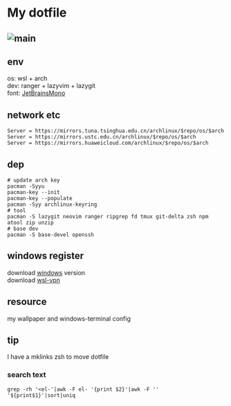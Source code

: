 # My dotfile

## ![main](.resource/main.png)

## env

os: wsl + arch<br>
dev: ranger + lazyvim + lazygit<br>
font: [JetBrainsMono](https://www.nerdfonts.com/font-downloads)

## network etc

```shell
Server = https://mirrors.tuna.tsinghua.edu.cn/archlinux/$repo/os/$arch
Server = https://mirrors.ustc.edu.cn/archlinux/$repo/os/$arch
Server = https://mirrors.huaweicloud.com/archlinux/$repo/os/$arch
```

## dep

```shell
# update arch key
pacman -Syyu
pacman-key --init
pacman-key --populate
pacman -Syy archlinux-keyring
# tool
pacman -S lazygit neovim ranger ripgrep fd tmux git-delta zsh npm atool zip unzip
# base dev
pacman -S base-devel openssh
```
## windows register

download [windows](https://github.com/massgravel/Microsoft-Activation-Scripts) version<br>
download [wsl-vpn](https://github.com/sakai135/wsl-vpnkit)

## resource

my wallpaper and windows-terminal config

## tip
I have a mklinks zsh to move dotfile<br>
### search text
```shell
grep -rh '<el-'|awk -F el- '{print $2}'|awk -F '' '${print$1}'|sort|uniq
```
